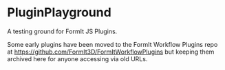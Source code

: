 # PluginPlayground
A testing ground for FormIt JS Plugins.

Some early plugins have been moved to the FormIt Workflow Plugins repo at https://github.com/FormIt3D/FormItWorkflowPlugins but keeping them archived here for anyone accessing via old URLs.
